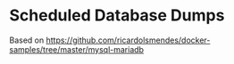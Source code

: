 # Scheduled Database Dumps

Based on https://github.com/ricardolsmendes/docker-samples/tree/master/mysql-mariadb